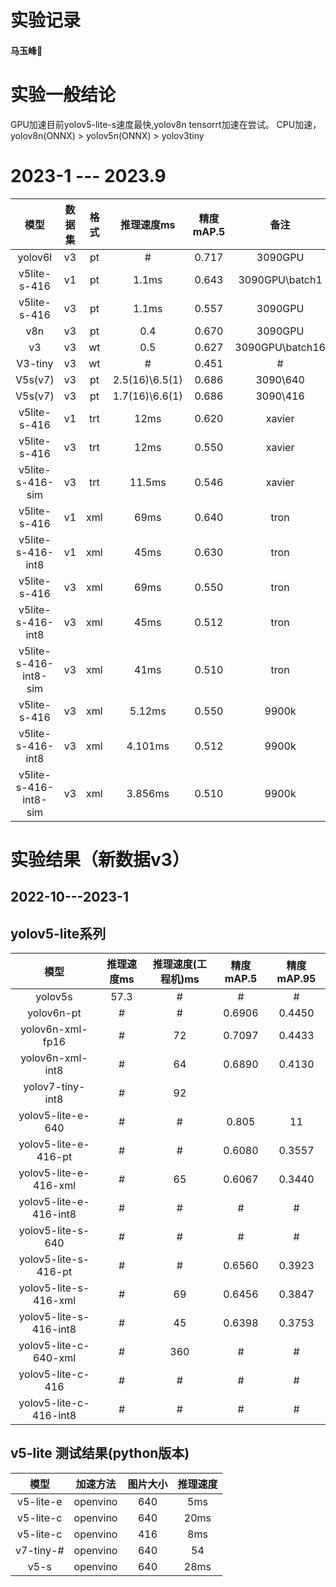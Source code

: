 # 实验记录
#### <p align = "left">马玉峰📜</p>

# 实验一般结论

GPU加速目前yolov5-lite-s速度最快,yolov8n tensorrt加速在尝试。
CPU加速，yolov8n(ONNX) > yolov5n(ONNX) > yolov3tiny

# 2023-1 --- 2023.9
| 模型  | 数据集|格式|推理速度ms|精度mAP.5|备注|
| :----:| :----:| :----:|:----:|:----:|:----:|
|yolov6l|v3|pt|#|0.717|3090GPU|
|v5lite-s-416|v1|pt|1.1ms|0.643|3090GPU\batch1|
|v5lite-s-416|v3|pt|1.1ms|0.557|3090GPU|
|v8n|v3|pt|0.4|0.670|3090GPU|
|v3|v3|wt|0.5|0.627|3090GPU\batch16|
|V3-tiny|v3|wt|#|0.451|#|
|V5s(v7)|v3|pt|2.5(16)\6.5(1)|0.686|3090\640|
|V5s(v7)|v3|pt|1.7(16)\6.6(1)|0.686|3090\416|
|v5lite-s-416|v1|trt|12ms|0.620|xavier|
|v5lite-s-416|v3|trt|12ms|0.550|xavier|
|v5lite-s-416-sim|v3|trt|11.5ms|0.546|xavier|
|v5lite-s-416|v1|xml|69ms|0.640|tron|
|v5lite-s-416-int8|v1|xml|45ms|0.630|tron|
|v5lite-s-416|v3|xml|69ms|0.550|tron|
|v5lite-s-416-int8|v3|xml|45ms|0.512|tron|
|v5lite-s-416-int8-sim|v3|xml|41ms|0.510|tron|
|v5lite-s-416|v3|xml|5.12ms|0.550|9900k|
|v5lite-s-416-int8|v3|xml|4.101ms|0.512|9900k|
|v5lite-s-416-int8-sim|v3|xml|3.856ms|0.510|9900k|


# 实验结果（新数据v3）

## 2022-10---2023-1
## yolov5-lite系列

| 模型  | 推理速度ms|推理速度(工程机)ms|精度mAP.5|精度mAP.95|
| :----:| :----:| :----:|:----:|:----:|
| yolov5s| 57.3|#|# |#|
|yolov6n-pt|#|#|0.6906|0.4450|
|yolov6n-xml-fp16|#|72|0.7097|0.4433|
|yolov6n-xml-int8|#|64|0.6890|0.4130|
|yolov7-tiny-int8|#|92| | |
|yolov5-lite-e-640|#|#|0.805|11|
|yolov5-lite-e-416-pt|#|#|0.6080|0.3557|
|yolov5-lite-e-416-xml|#|65|0.6067|0.3440|
|yolov5-lite-e-416-int8|#|#|#|#|
|yolov5-lite-s-640|#|#|#|#|
|yolov5-lite-s-416-pt|#|#|0.6560|0.3923|
|yolov5-lite-s-416-xml|#|69|0.6456|0.3847|
|yolov5-lite-s-416-int8|#|45|0.6398|0.3753|
|yolov5-lite-c-640-xml|#|360|#|#|
|yolov5-lite-c-416|#|#|#|#|
|yolov5-lite-c-416-int8|#|#|#|#|

## v5-lite 测试结果(python版本) 

| 模型  | 加速方法 |图片大小|推理速度 |
| :----:| :----:| :----:|:----:|
| v5-lite-e | openvino| 640 |5ms |
| v5-lite-c | openvino| 640 |20ms|
| v5-lite-c | openvino| 416 |8ms |
| v7-tiny-# | openvino| 640 |54  |
| v5-s      | openvino| 640 |28ms|